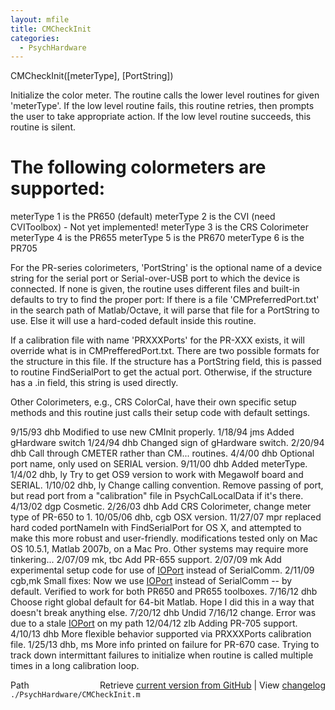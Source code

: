 ```yaml
---
layout: mfile
title: CMCheckInit
categories:
  - PsychHardware
---
```


CMCheckInit\(\[meterType\], \[PortString\]\)

Initialize the color meter.  The routine calls the
lower level routines for given 'meterType'. If the low level routine
fails, this routine retries, then prompts the user to take appropriate
action.  If the low level routine succeeds, this
routine  is silent.

# The following colormeters are supported:

meterType 1 is the PR650 \(default\)
meterType 2 is the CVI \(need CVIToolbox\) \- Not yet implemented\!
meterType 3 is the CRS Colorimeter
meterType 4 is the PR655
meterType 5 is the PR670
meterType 6 is the PR705

For the PR\-series colorimeters, 'PortString' is the optional name of a
device string for the serial port or Serial\-over\-USB port to which the
device is connected. If none is given, the routine uses different files
and built\-in defaults to try to find the proper port: If there is a file
'CMPreferredPort.txt' in the search path of Matlab/Octave, it will parse
that file for a PortString to use. Else it will use a hard\-coded default
inside this routine.

If a calibration file with name 'PRXXXPorts' for the PR\-XXX exists,
it will override what is in CMPrefferedPort.txt.  There are two
possible formats for the structure in this file.
  If the structure has a PortString field, this is passed to
  routine FindSerialPort to get the actual port.  Otherwise,
  if the structure has a .in field, this string is used directly.

Other Colorimeters, e.g., CRS ColorCal, have their own specific setup
methods and this routine just calls their setup code with default
settings.

9/15/93 dhb     Modified to use new CMInit properly.
1/18/94 jms     Added gHardware switch
1/24/94 dhb     Changed sign of gHardware switch.
2/20/94 dhb     Call through CMETER rather than CM... routines.
4/4/00  dhb       Optional port name, only used on SERIAL version.
9/11/00 dhb       Added meterType.
1/4/02  dhb, ly   Try to get OS9 version to work with Megawolf board and SERIAL.
1/10/02 dhb, ly   Change calling convention.  Remove passing of port, but read
                  port from a "calibration" file in PsychCalLocalData if it's there.
4/13/02 dgp     Cosmetic.
2/26/03 dhb       Add CRS Colorimeter, change meter type of PR\-650 to 1.
10/05/06 dhb, cgb OSX version.
11/27/07 mpr      replaced hard coded portNameIn with FindSerialPort for OS X, and
                  attempted to make this more robust and user\-friendly.
                  modifications tested only on Mac OS 10.5.1, Matlab 2007b, on
                  a Mac Pro.  Other systems may require more tinkering...
2/07/09  mk, tbc  Add PR\-655 support.
2/07/09  mk       Add experimental setup code for use of [IOPort](/docs/IOPort) instead of SerialComm.
2/11/09  cgb,mk   Small fixes: Now we use [IOPort](/docs/IOPort) instead of SerialComm \-\-
                  by default. Verified to work for both PR650 and PR655 toolboxes.
7/16/12  dhb      Choose right global default for 64\-bit Matlab.  Hope I
                  did this in a way that doesn't break anything else.
7/20/12  dhb      Undid 7/16/12 change.  Error was due to a stale [IOPort](/docs/IOPort) on my path
12/04/12 zlb      Adding PR\-705 support.
4/10/13  dhb      More flexible behavior supported via PRXXXPorts calibration file.
1/25/13  dhb, ms  More info printed on failure for PR\-670 case.  Trying to track down intermittant
                  failures to initialize when routine is called multiple times in a long calibration loop.


<div class="code_header" style="text-align:right;">
  <span style="float:left;">Path&nbsp;&nbsp;</span> <span class="counter">Retrieve <a href=
  "https://raw.github.com/Psychtoolbox-3/Psychtoolbox-3/beta/./PsychHardware/CMCheckInit.m">current version from GitHub</a> | View <a href=
  "https://github.com/Psychtoolbox-3/Psychtoolbox-3/commits/beta/./PsychHardware/CMCheckInit.m">changelog</a></span>
</div>
<div class="code">
  <code>./PsychHardware/CMCheckInit.m</code>
</div>
